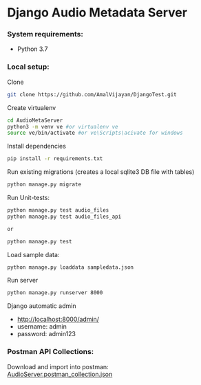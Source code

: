 # Django Audio Metadata Server

### System requirements:
- Python 3.7

### Local setup:

Clone  
```bash
git clone https://github.com/AmalVijayan/DjangoTest.git
```

Create virtualenv
```bash
cd AudioMetaServer
python3 -m venv ve #or virtualenv ve
source ve/bin/activate #or ve\Scripts\acivate for windows
```

Install dependencies
```bash
pip install -r requirements.txt
```

Run existing migrations (creates a local sqlite3 DB file with tables)  
```bash
python manage.py migrate
```

Run Unit-tests:
```bash
python manage.py test audio_files
python manage.py test audio_files_api

or 

python manage.py test
```

Load sample data:
```bash
python manage.py loaddata sampledata.json
```


Run server  
```bash
python manage.py runserver 8000
```

Django automatic admin    
- [http://localhost:8000/admin/]()  
- username: admin
- password: admin123

### Postman API Collections:  
Download and import into postman:  
  [AudioServer.postman_collection.json](https://drive.google.com/file/d/1I6XiQ1mvoJBGoDA0gpfw8k9F6tUGBkQZ/view?usp=sharing)  
